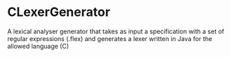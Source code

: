# CLexerGenerator
A lexical analyser generator that takes as input a specification with a set of regular expressions (.flex) and generates a lexer written in Java for the allowed language (C)
